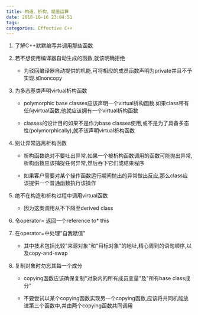 ```yaml
---
title: 构造、析构、赋值运算
date: 2018-10-16 23:04:51
tags:
categories: Effective C++
---
```


1. 了解C++默默编写并调用那些函数

2. 若不想使用编译器自动生成的函数,就该明确拒绝

   - 为驳回编译器自动提供的机能,可将相应的成员函数声明为private并且不予实现.如noncopy

3. 为多态基类声明virtual析构函数

   - polymorphic base classes应该声明一个virtual析构函数.如果class带有任何virtual函数,他就应该拥有一个virtual析构函数

   - classes的设计目的如果不是作为base classes使用,或不是为了具备多态性(polymorphically),就不该声明virtual析构函数

4. 别让异常逃离析构函数

   - 析构函数绝对不要吐出异常.如果一个被析构函数调用的函数可能抛出异常,析构函数应该捕捉任何异常,然后吞下它们或结束程序

   - 如果客户需要对某个操作函数运行期间抛出的异常做出反应,那么class应该提供一个普通函数执行该操作

5. 绝不在构造和析构过程中调用virtual函数

   - 因为这类调用从不下降至derived class

6. 令operator= 返回一个reference to* this

7. 在operator=中处理"自我赋值"

   - 其中技术包括比较"来源对象"和"目标对象"的地址,精心周到的语句顺序,以及copy-and-swap

8. 复制对象时勿忘其每一个成分

   - copying函数应该确保复制"对象内的所有成员变量"及"所有base class成分"

   - 不要尝试以某个copying函数实现另一个copying函数,应该将共同机能放进第三个函数中,并由两个copying函数共同调用

